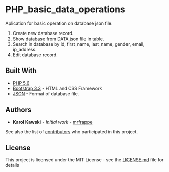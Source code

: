 # PHP_basic_data_operations

Aplication for basic operation on database json file. 

1. Create new database record.
2. Show database from DATA.json file in table.
3. Search in database by id, first_name, last_name, gender, email, ip_address.
4. Edit database record.

## Built With

* [PHP 5.6](http://php.net/docs.php)
* [Bootstrap 3.3](http://getbootstrap.com/docs/3.3/) - HTML and CSS Framework
* [JSON](https://www.json.org/) - Format of database file.

## Authors

* **Karol Kawski** - *Initial work* - [mrfrappe](https://github.com/mrfrappe)

See also the list of [contributors](https://github.com/mrfrappe/PHP_basic_data_operations/contributors) who participated in this project.

## License

This project is licensed under the MIT License - see the [LICENSE.md](LICENSE.md) file for details
